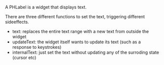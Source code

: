 A PHLabel is a widget that displays text.

There are three different functions to set the text, triggering different sideeffects.
- text: replaces the entire text range with a new text from outside the widget
- updateText: the widget itself wants to update its text (such as a response to keystrokes)
- internalText: just set the text without updating any of the surroding state (cursor etc)